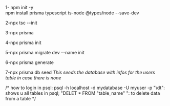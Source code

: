 1-
npm init -y                       
npm install prisma typescript ts-node @types/node --save-dev

2-npx tsc --init                    

3-npx prisma

4-npx prisma init

5-npx prisma migrate dev --name init

6-npx prisma generate

7-npx prisma db seed *This seeds the database with infos for the users table in case there is none*

/* how to login in psql:
                        psql -h localhost -d mydatabase -U myuser -p <port>
                        "\dt": shows u all tables in psql;
                        "DELET * FROM "table_name" ": to delete data from a table
*/